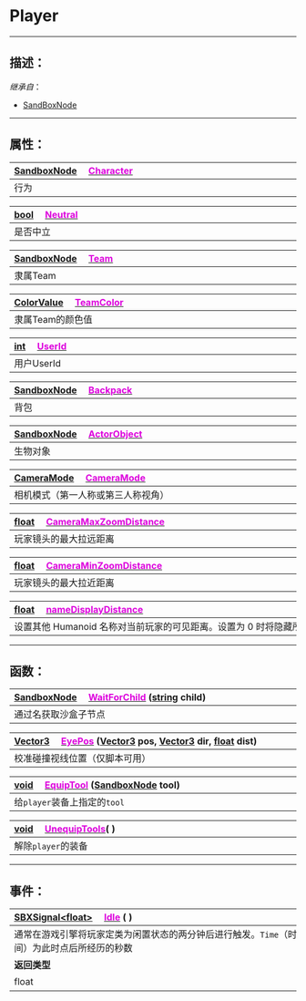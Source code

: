 # Player
------------------------------------------------------------------------------------------
## 描述：

*继承自*：
* [SandBoxNode](/Api/Class/NoType/SandBoxNode.md)

------------------------------------------------------------------------------------------
## 属性：

|<div style="width:1000px">[SandboxNode](/Api/Class/NoType/SandboxNode.md) &emsp;[<font color="dd00dd">Character</font>](/Api/Class/GamePlay/ScenePlayerObject_F/Character.md)</div>|
|:---|
|行为|

|<div style="width:1000px">[bool](/Api/DataType/Bool.md) &emsp;[<font color="dd00dd">Neutral</font>](/Api/Class/GamePlay/ScenePlayerObject_F/Neutral.md)</div>|
|:---|
|是否中立|

|<div style="width:1000px">[SandboxNode](/Api/Class/NoType/SandboxNode.md) &emsp;[<font color="dd00dd">Team</font>](/Api/Class/GamePlay/ScenePlayerObject_F/Team.md)</div>|
|:---|
|隶属Team|

|<div style="width:1000px">[ColorValue](/Api/DataType/colorvalue.md) &emsp;[<font color="dd00dd">TeamColor</font>](/Api/Class/GamePlay/ScenePlayerObject_F/TeamColor.md)</div>|
|:---|
|隶属Team的颜色值|

|<div style="width:1000px">[int](/Api/DataType/Int.md) &emsp;[<font color="dd00dd">UserId</font>](/Api/Class/GamePlay/ScenePlayerObject_F/UserId.md)</div>|
|:---|
|用户UserId|

|<div style="width:1000px">[SandboxNode](/Api/Class/NoType/SandboxNode.md) &emsp;[<font color="dd00dd">Backpack</font>](/Api/Class/GamePlay/ScenePlayerObject_F/Backpack.md)</div>|
|:---|
|背包|

|<div style="width:1000px">[SandboxNode](/Api/Class/NoType/SandboxNode.md) &emsp;[<font color="dd00dd">ActorObject</font>](/Api/Class/GamePlay/ScenePlayerObject_F/ActorObject.md)</div>|
|:---|
|生物对象|

|<div style="width:1000px">[CameraMode]() &emsp;[<font color="dd00dd">CameraMode</font>](/Api/Class/GamePlay/ScenePlayerObject_F/CameraMode.md)</div>|
|:---|
|相机模式（第一人称或第三人称视角）|

|<div style="width:1000px">[float](/Api/DataType/Float.md) &emsp;[<font color="dd00dd">CameraMaxZoomDistance</font>](/Api/Class/GamePlay/ScenePlayerObject_F/CameraMaxZoomDistance.md)</div>|
|:---|
|玩家镜头的最大拉远距离|

|<div style="width:1000px">[float](/Api/DataType/Float.md) &emsp;[<font color="dd00dd">CameraMinZoomDistance</font>](/Api/Class/GamePlay/ScenePlayerObject_F/CameraMinZoomDistance.md)</div>|
|:---|
|玩家镜头的最大拉近距离|

|<div style="width:1000px">[float](/Api/DataType/Float.md) &emsp;[<font color="dd00dd">nameDisplayDistance</font>](/Api/Class/GamePlay/ScenePlayerObject_F/nameDisplayDistance.md)</div>|
|:---|
|设置其他 Humanoid 名称对当前玩家的可见距离。设置为 0 时将隐藏所有名称|

------------------------------------------------------------------------------------------
## 函数：

|<div style="width:1000px">[SandboxNode](/Api/Class/NoType/SandboxNode.md) &emsp;[<font color="dd00dd">WaitForChild</font>](/Api/Class/GamePlay/ScenePlayerObject_F/WaitForChild.md) ([string](/Api/DataType/String.md) child)</div>|
|:---|
|通过名获取沙盒子节点|

|<div style="width:1000px">[Vector3](/Api/DataType/Vector3.md) &emsp;[<font color="dd00dd">EyePos</font>](/Api/Class/GamePlay/ScenePlayerObject_F/EyePos.md) ([Vector3](/Api/DataType/Vector3.md) pos, [Vector3](/Api/DataType/Vector3.md) dir, [float](/Api/DataType/Float.md) dist)</div>|
|:---|
|校准碰撞视线位置（仅脚本可用）|

|<div style="width:1000px">[void](/Api/Parameter/void.md) &emsp;[<font color="dd00dd">EquipTool</font>](/Api/Class/GamePlay/ScenePlayerObject_F/EquipTool.md) ([SandboxNode](/Api/Class/NoType/SandboxNode.md) tool)</div>|
|:---|
|给`player`装备上指定的`tool`|

|<div style="width:1000px">[void](/Api/Parameter/void.md) &emsp;[<font color="dd00dd">UnequipTools</font>](/Api/Class/GamePlay/ScenePlayerObject_F/UnequipTools.md)( )</div>|
|:---|
|解除`player`的装备|

------------------------------------------------------------------------------------------
## 事件：

|<div style="width:500px">[SBXSignal\<float\>]() &emsp;[<font color="dd00dd">Idle</font>](/Api/Class/GamePlay/ScenePlayerObject_F/Idle.md) ( )</div>|<div style="width:698px"></div>|
|:---|:---|
|通常在游戏引擎将玩家定类为闲置状态的两分钟后进行触发。`Time`（时间）为此时点后所经历的秒数||
|**返回类型**|**概要**|
|float|限制状态触发时间|


